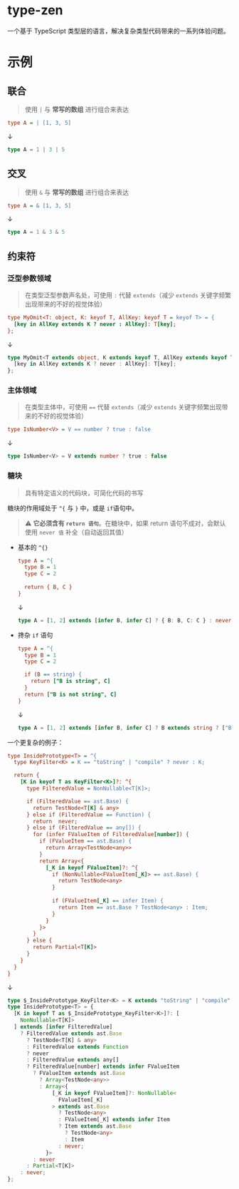 # type-zen

一个基于 TypeScript 类型层的语言，解决复杂类型代码带来的一系列体验问题。

# 示例

## 联合

> 使用 `|` 与 **常写的数组** 进行组合来表达

```ini
type A = | [1, 3, 5]
```
↓
```typescript
type A = 1 | 3 | 5
```

## 交叉

> 使用 `&` 与 **常写的数组** 进行组合来表达

```ini
type A = & [1, 3, 5]
```
↓
```typescript
type A = 1 & 3 & 5
```

## 约束符

###  泛型参数领域

> 在类型泛型参数声名处，可使用 `:` 代替 `extends`（减少 `extends` 关键字频繁出现带来的不好的视觉体验）

```ini
type MyOmit<T: object, K: keyof T, AllKey: keyof T = keyof T> = {
  [key in AllKey extends K ? never : AllKey]: T[key];
};
```
↓ 
```typescript
type MyOmit<T extends object, K extends keyof T, AllKey extends keyof T = keyof T> = {
  [key in AllKey extends K ? never : AllKey]: T[key];
};
```

### 主体领域
> 在类型主体中，可使用 `==` 代替 `extends`（减少 `extends` 关键字频繁出现带来的不好的视觉体验）

```ini
type IsNumber<V> = V == number ? true : false
```
↓ 
```typescript
type IsNumber<V> = V extends number ? true : false
```

### 糖块
> 具有特定语义的代码块，可简化代码的书写

糖块的作用域处于 `^{` 与 `}` 中，或是 `if`语句中。


> :warning: **它必须含有 `return 语句`**。在糖块中，如果 return 语句不成对，会默认使用 `never 值` 补全（自动返回其值）

- 基本的 `^{}`

   ```ini
   type A = ^{
     type B = 1
     type C = 2
       
     return { B, C }
   }
   ```
   ↓ 
   ```typescript
   type A = [1, 2] extends [infer B, infer C] ? { B: B, C: C } : never
   ```

- 搀杂 `if` 语句

   ```ini
   type A = ^{
     type B = 1
     type C = 2

     if (B == string) {
       return ["B is string", C]
     }
     return ["B is not string", C]
   }
   ```
   ↓ 
   ```typescript
   type A = [1, 2] extends [infer B, infer C] ? B extends string ? ["B is string", C] : ["B is not string", C] : never
   ```

一个更复杂的例子：

```ini
type InsidePrototype<T> = ^{
  type KeyFilter<K> = K == "toString" | "compile" ? never : K;

  return {
    [K in keyof T as KeyFilter<K>]?: ^{
      type FilteredValue = NonNullable<T[K]>;

      if (FilteredValue == ast.Base) {
        return TestNode<T[K] & any>
      } else if (FilteredValue == Function) {
        return  never;
      } else if (FilteredValue == any[]) {
        for (infer FValueItem of FilteredValue[number]) {
          if (FValueItem == ast.Base) {
            return Array<TestNode<any>>
          }
          return Array<{
            [_K in keyof FValueItem]?: ^{
              if (NonNullable<FValueItem[_K]> == ast.Base) {
                return TestNode<any>
              }
    
              if (FValueItem[_K] == infer Item) {
                return Item == ast.Base ? TestNode<any> : Item;
              } 
            }
          }>
        }
      } else {
        return Partial<T[K]>
      }
    }
  }
}
```
↓
```typescript
type $_InsidePrototype_KeyFilter<K> = K extends "toString" | "compile" ? never : K;
type InsidePrototype<T> = {
  [K in keyof T as $_InsidePrototype_KeyFilter<K>]?: [
    NonNullable<T[K]>
  ] extends [infer FilteredValue]
    ? FilteredValue extends ast.Base
      ? TestNode<T[K] & any>
      : FilteredValue extends Function
      ? never
      : FilteredValue extends any[]
      ? FilteredValue[number] extends infer FValueItem
        ? FValueItem extends ast.Base
          ? Array<TestNode<any>>
          : Array<{
              [_K in keyof FValueItem]?: NonNullable<
                FValueItem[_K]
              > extends ast.Base
                ? TestNode<any>
                : FValueItem[_K] extends infer Item
                ? Item extends ast.Base
                  ? TestNode<any>
                  : Item
                : never;
            }>
        : never
      : Partial<T[K]>
    : never;
};
```
